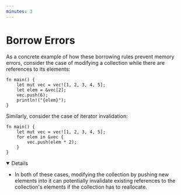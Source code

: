 ```yaml
---
minutes: 3
---
```


# Borrow Errors

As a concrete example of how these borrowing rules prevent memory errors,
consider the case of modifying a collection while there are references to its
elements:

```rust,editable,compile_fail
fn main() {
    let mut vec = vec![1, 2, 3, 4, 5];
    let elem = &vec[2];
    vec.push(6);
    println!("{elem}");
}
```

Similarly, consider the case of iterator invalidation:

```rust,editable,compile_fail
fn main() {
    let mut vec = vec![1, 2, 3, 4, 5];
    for elem in &vec {
        vec.push(elem * 2);
    }
}
```

<details open="true">

- In both of these cases, modifying the collection by pushing new elements into
  it can potentially invalidate existing references to the collection's elements
  if the collection has to reallocate.

</details>
